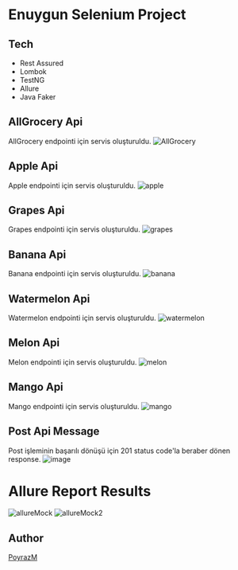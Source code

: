 # Enuygun Selenium Project
## Tech
- Rest Assured
- Lombok
- TestNG
- Allure
- Java Faker


## AllGrocery Api
AllGrocery endpointi için servis oluşturuldu.
![AllGrocery](https://user-images.githubusercontent.com/105527159/185821889-a51fcd60-ab24-4567-bccd-1ada8697d099.PNG)


## Apple Api
Apple endpointi için servis oluşturuldu.
![apple](https://user-images.githubusercontent.com/105527159/185822065-5b59c12e-3eb4-4689-bc2d-3ea1c9ecc923.PNG)

## Grapes Api
Grapes endpointi için servis oluşturuldu.
![grapes](https://user-images.githubusercontent.com/105527159/185822159-cc91a013-2cc6-4278-8870-58d7d471f37b.PNG)

## Banana Api
Banana endpointi için servis oluşturuldu.
![banana](https://user-images.githubusercontent.com/105527159/185822327-ab5d1423-ad65-4a49-b21d-5e895604cf03.PNG)

## Watermelon Api
Watermelon endpointi için servis oluşturuldu.
![watermelon](https://user-images.githubusercontent.com/105527159/185822437-b581ee92-b9ca-4f61-9a01-d0d646bc5d0f.PNG)

## Melon Api 
Melon endpointi için servis oluşturuldu.
![melon](https://user-images.githubusercontent.com/105527159/185822586-0cf7dcce-298c-43e9-ba8d-51f29fefa8c2.PNG)

## Mango Api
Mango endpointi için servis oluşturuldu.
![mango](https://user-images.githubusercontent.com/105527159/185822704-6bb7d205-cc6d-49b2-bbcb-b26575fc7d97.PNG)

## Post Api Message
Post işleminin başarılı dönüşü için 201 status code'la beraber dönen response.
![image](https://user-images.githubusercontent.com/105527159/185823499-a1d8f7e2-46cb-4167-893e-5a46292ebc76.png)

# Allure Report Results
![allureMock](https://user-images.githubusercontent.com/105527159/185823643-8cd7110f-c433-4f97-8ef8-cdbe5a665cc9.PNG)
![allureMock2](https://user-images.githubusercontent.com/105527159/185823693-b4784835-46e1-4128-ab0d-e40436155f68.PNG)



## Author
[PoyrazM](https://github.com/PoyrazM)
